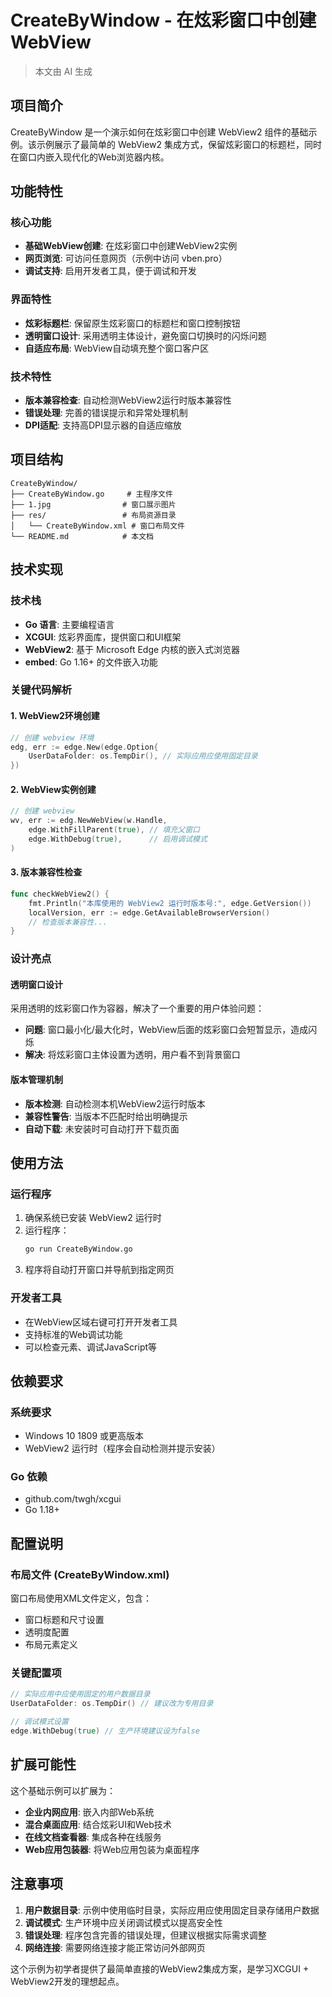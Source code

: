 # CreateByWindow - 在炫彩窗口中创建WebView

> 本文由 AI 生成

## 项目简介

CreateByWindow 是一个演示如何在炫彩窗口中创建 WebView2 组件的基础示例。该示例展示了最简单的 WebView2 集成方式，保留炫彩窗口的标题栏，同时在窗口内嵌入现代化的Web浏览器内核。

## 功能特性

### 核心功能
- **基础WebView创建**: 在炫彩窗口中创建WebView2实例
- **网页浏览**: 可访问任意网页（示例中访问 vben.pro）
- **调试支持**: 启用开发者工具，便于调试和开发

### 界面特性
- **炫彩标题栏**: 保留原生炫彩窗口的标题栏和窗口控制按钮
- **透明窗口设计**: 采用透明主体设计，避免窗口切换时的闪烁问题
- **自适应布局**: WebView自动填充整个窗口客户区

### 技术特性
- **版本兼容检查**: 自动检测WebView2运行时版本兼容性
- **错误处理**: 完善的错误提示和异常处理机制
- **DPI适配**: 支持高DPI显示器的自适应缩放

## 项目结构

```
CreateByWindow/
├── CreateByWindow.go     # 主程序文件
├── 1.jpg                # 窗口展示图片
├── res/                 # 布局资源目录
│   └── CreateByWindow.xml # 窗口布局文件
└── README.md            # 本文档
```

## 技术实现

### 技术栈
- **Go 语言**: 主要编程语言
- **XCGUI**: 炫彩界面库，提供窗口和UI框架
- **WebView2**: 基于 Microsoft Edge 内核的嵌入式浏览器
- **embed**: Go 1.16+ 的文件嵌入功能

### 关键代码解析

#### 1. WebView2环境创建
```go
// 创建 webview 环境
edg, err := edge.New(edge.Option{
    UserDataFolder: os.TempDir(), // 实际应用应使用固定目录
})
```

#### 2. WebView实例创建
```go
// 创建 webview
wv, err := edg.NewWebView(w.Handle,
    edge.WithFillParent(true), // 填充父窗口
    edge.WithDebug(true),      // 启用调试模式
)
```

#### 3. 版本兼容性检查
```go
func checkWebView2() {
    fmt.Println("本库使用的 WebView2 运行时版本号:", edge.GetVersion())
    localVersion, err := edge.GetAvailableBrowserVersion()
    // 检查版本兼容性...
}
```

### 设计亮点

#### 透明窗口设计
采用透明的炫彩窗口作为容器，解决了一个重要的用户体验问题：
- **问题**: 窗口最小化/最大化时，WebView后面的炫彩窗口会短暂显示，造成闪烁
- **解决**: 将炫彩窗口主体设置为透明，用户看不到背景窗口

#### 版本管理机制
- **版本检测**: 自动检测本机WebView2运行时版本
- **兼容性警告**: 当版本不匹配时给出明确提示
- **自动下载**: 未安装时可自动打开下载页面

## 使用方法

### 运行程序
1. 确保系统已安装 WebView2 运行时
2. 运行程序：
   ```bash
   go run CreateByWindow.go
   ```
3. 程序将自动打开窗口并导航到指定网页

### 开发者工具
- 在WebView区域右键可打开开发者工具
- 支持标准的Web调试功能
- 可以检查元素、调试JavaScript等

## 依赖要求

### 系统要求
- Windows 10 1809 或更高版本
- WebView2 运行时（程序会自动检测并提示安装）

### Go 依赖
- github.com/twgh/xcgui
- Go 1.18+

## 配置说明

### 布局文件 (CreateByWindow.xml)
窗口布局使用XML文件定义，包含：
- 窗口标题和尺寸设置
- 透明度配置
- 布局元素定义

### 关键配置项
```go
// 实际应用中应使用固定的用户数据目录
UserDataFolder: os.TempDir() // 建议改为专用目录

// 调试模式设置
edge.WithDebug(true) // 生产环境建议设为false
```

## 扩展可能性

这个基础示例可以扩展为：
- **企业内网应用**: 嵌入内部Web系统
- **混合桌面应用**: 结合炫彩UI和Web技术
- **在线文档查看器**: 集成各种在线服务
- **Web应用包装器**: 将Web应用包装为桌面程序

## 注意事项

1. **用户数据目录**: 示例中使用临时目录，实际应用应使用固定目录存储用户数据
2. **调试模式**: 生产环境中应关闭调试模式以提高安全性
3. **错误处理**: 程序包含完善的错误处理，但建议根据实际需求调整
4. **网络连接**: 需要网络连接才能正常访问外部网页

这个示例为初学者提供了最简单直接的WebView2集成方案，是学习XCGUI + WebView2开发的理想起点。